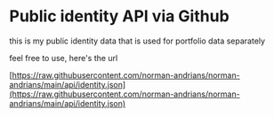 # Public identity API via Github

this is my public identity data that is used for portfolio data separately

feel free to use, here's the url

[https://raw.githubusercontent.com/norman-andrians/norman-andrians/main/api/identity.json](https://raw.githubusercontent.com/norman-andrians/norman-andrians/main/api/identity.json)